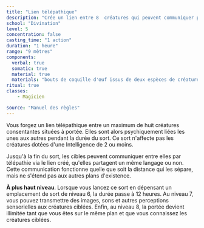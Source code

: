 ```yaml
---
title: "Lien télépathique"
description: "Crée un lien entre 8  créatures qui peuvent communiquer par la pensée."
school: "Divination"
level: 5
concentration: false
casting_time: "1 action"
duration: "1 heure"
range: "9 mètres"
components:
  verbal: true
  somatic: true
  material: true
  materials: "bouts de coquille d'œuf issus de deux espèces de créatures différentes"
ritual: true
classes:
    - Magicien

source: "Manuel des règles"
---
```

Vous forgez un lien télépathique entre un maximum de huit créatures consentantes situées à portée. Elles sont alors psychiquement liées les unes aux autres pendant la durée du sort. Ce sort n'affecte pas les créatures dotées d'une Intelligence de 2 ou moins.

Jusqu'à la fin du sort, les cibles peuvent communiquer entre elles par télépathie via le lien créé, qu'elles partagent un même langage ou non. Cette communication fonctionne quelle que soit la distance qui les sépare, mais ne s'étend pas aux autres plans d'existence.

**À plus haut niveau**. Lorsque vous lancez ce sort en dépensant un emplacement de sort de niveau 6, la durée passe à 12 heures. Au niveau 7, vous pouvez transmettre des images, sons et autres perceptions sensorielles aux créatures ciblées. Enfin, au niveau 8, la portée devient illimitée tant que vous êtes sur le même plan et que vous connaissez les créatures ciblées.

